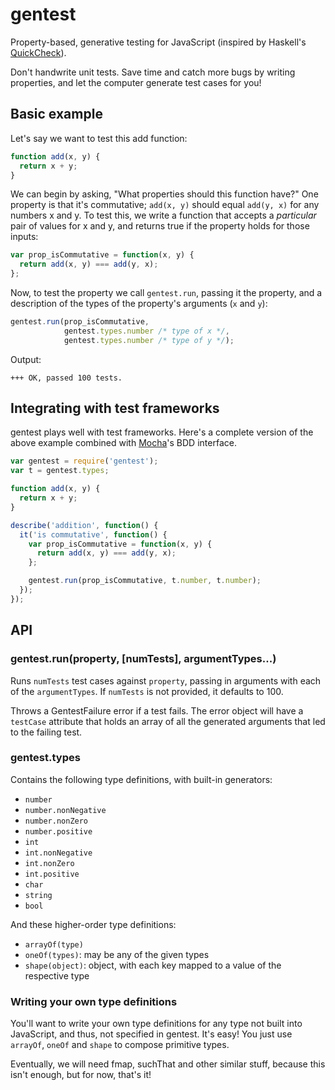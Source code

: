 # gentest

Property-based, generative testing for JavaScript (inspired by
Haskell's
[QuickCheck](http://www.haskell.org/haskellwiki/Introduction_to_QuickCheck2)).

Don't handwrite unit tests. Save time and catch more bugs by writing
properties, and let the computer generate test cases for you!


## Basic example

Let's say we want to test this add function:

```javascript
function add(x, y) {
  return x + y;
}
```

We can begin by asking, "What properties should this function have?"
One property is that it's commutative; `add(x, y)` should equal
`add(y, x)` for any numbers x and y. To test this, we write a function
that accepts a *particular* pair of values for x and y, and returns
true if the property holds for those inputs:

```javascript
var prop_isCommutative = function(x, y) {
  return add(x, y) === add(y, x);
};
```

Now, to test the property we call `gentest.run`, passing it the
property, and a description of the types of the property's arguments
(`x` and `y`):

```javascript
gentest.run(prop_isCommutative,
            gentest.types.number /* type of x */,
            gentest.types.number /* type of y */);
```

Output:

```
+++ OK, passed 100 tests.
```


## Integrating with test frameworks

gentest plays well with test frameworks. Here's a complete version of
the above example combined with
[Mocha](http://visionmedia.github.io/mocha/)'s BDD interface.

```javascript
var gentest = require('gentest');
var t = gentest.types;

function add(x, y) {
  return x + y;
}

describe('addition', function() {
  it('is commutative', function() {
    var prop_isCommutative = function(x, y) {
      return add(x, y) === add(y, x);
    };

    gentest.run(prop_isCommutative, t.number, t.number);
  });
});
```


## API

### gentest.run(property, [numTests], argumentTypes...)

Runs `numTests` test cases against `property`, passing in arguments
with each of the `argumentTypes`. If `numTests` is not provided, it
defaults to 100.

Throws a GentestFailure error if a test fails. The error object will
have a `testCase` attribute that holds an array of all the generated
arguments that led to the failing test.

### gentest.types

Contains the following type definitions, with built-in generators:

* `number`
* `number.nonNegative`
* `number.nonZero`
* `number.positive`
* `int`
* `int.nonNegative`
* `int.nonZero`
* `int.positive`
* `char`
* `string`
* `bool`

And these higher-order type definitions:

* `arrayOf(type)`
* `oneOf(types)`: may be any of the given types
* `shape(object)`: object, with each key mapped to a value of the
  respective type

### Writing your own type definitions

You'll want to write your own type definitions for any type not built
into JavaScript, and thus, not specified in gentest. It's easy! You
just use `arrayOf`, `oneOf` and `shape` to compose primitive types.

Eventually, we will need fmap, suchThat and other similar stuff,
because this isn't enough, but for now, that's it!
